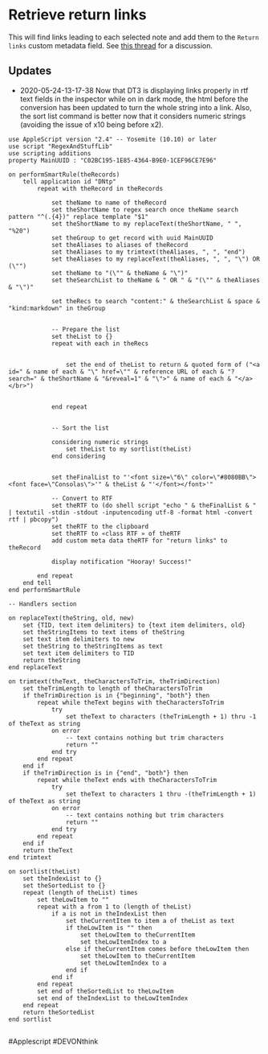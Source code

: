 # Retrieve return links
This will find links leading to each selected note and add them to the `Return links` custom metadata field. See [this thread][1] for a discussion.

## Updates
- 2020-05-24-13-17-38 Now that DT3 is displaying links properly in rtf text fields in the inspector while on in dark mode, the html before the conversion has been updated to turn the whole string into a link. Also, the sort list command is better now that it considers numeric strings (avoiding the issue of x10 being before x2).

```applescript
use AppleScript version "2.4" -- Yosemite (10.10) or later
use script "RegexAndStuffLib"
use scripting additions
property MainUUID : "C02BC195-1E85-4364-B9E0-1CEF96CE7E96"

on performSmartRule(theRecords)
	tell application id "DNtp"
		repeat with theRecord in theRecords
			
			set theName to name of theRecord
			set theShortName to regex search once theName search pattern "^(.{4})" replace template "$1"
			set theShortName to my replaceText(theShortName, " ", "%20")
			set theGroup to get record with uuid MainUUID
			set theAliases to aliases of theRecord
			set theAliases to my trimtext(theAliases, ", ", "end")
			set theAliases to my replaceText(theAliases, ", ", "\") OR (\"")
			set theName to "(\"" & theName & "\")"
			set theSearchList to theName & " OR " & "(\"" & theAliases & "\")"
			
			set theRecs to search "content:" & theSearchList & space & "kind:markdown" in theGroup
			
			
			-- Prepare the list
			set theList to {}
			repeat with each in theRecs
				
				
				set the end of theList to return & quoted form of ("<a id=" & name of each & "\" href=\"" & reference URL of each & "?search=" & theShortName & "&reveal=1" & "\">" & name of each & "</a></br>")
				
				
			end repeat
			
			
			-- Sort the list
			
			considering numeric strings
				set theList to my sortlist(theList)
			end considering
			
			
			set theFinalList to "'<font size=\"6\" color=\"#8080BB\"><font face=\"Consolas\">'" & theList & "'</font></font>'"
			
			-- Convert to RTF
			set theRTF to (do shell script "echo " & theFinalList & " | textutil -stdin -stdout -inputencoding utf-8 -format html -convert rtf | pbcopy")
			set theRTF to the clipboard
			set theRTF to «class RTF » of theRTF
			add custom meta data theRTF for "return links" to theRecord
			
			display notification "Hooray! Success!"
			
		end repeat
	end tell
end performSmartRule

-- Handlers section

on replaceText(theString, old, new)
	set {TID, text item delimiters} to {text item delimiters, old}
	set theStringItems to text items of theString
	set text item delimiters to new
	set theString to theStringItems as text
	set text item delimiters to TID
	return theString
end replaceText

on trimtext(theText, theCharactersToTrim, theTrimDirection)
	set theTrimLength to length of theCharactersToTrim
	if theTrimDirection is in {"beginning", "both"} then
		repeat while theText begins with theCharactersToTrim
			try
				set theText to characters (theTrimLength + 1) thru -1 of theText as string
			on error
				-- text contains nothing but trim characters
				return ""
			end try
		end repeat
	end if
	if theTrimDirection is in {"end", "both"} then
		repeat while theText ends with theCharactersToTrim
			try
				set theText to characters 1 thru -(theTrimLength + 1) of theText as string
			on error
				-- text contains nothing but trim characters
				return ""
			end try
		end repeat
	end if
	return theText
end trimtext

on sortlist(theList)
	set theIndexList to {}
	set theSortedList to {}
	repeat (length of theList) times
		set theLowItem to ""
		repeat with a from 1 to (length of theList)
			if a is not in theIndexList then
				set theCurrentItem to item a of theList as text
				if theLowItem is "" then
					set theLowItem to theCurrentItem
					set theLowItemIndex to a
				else if theCurrentItem comes before theLowItem then
					set theLowItem to theCurrentItem
					set theLowItemIndex to a
				end if
			end if
		end repeat
		set end of theSortedList to theLowItem
		set end of theIndexList to theLowItemIndex
	end repeat
	return theSortedList
end sortlist


```

[1]:	https://discourse.devontechnologies.com/t/return-links-back-links/54390?u=bernardo_v

#Applescript #DEVONthink